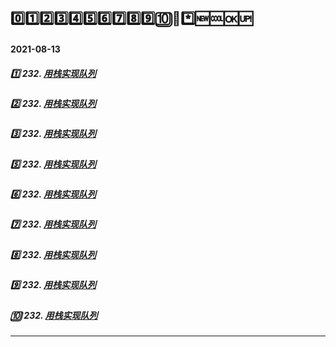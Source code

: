0️⃣1️⃣2️⃣3️⃣4️⃣5️⃣6️⃣7️⃣8️⃣9️⃣🔟🔢*️⃣🆕🆒🆗🆙
---

#### 2021-08-13

#####  1️⃣ 232. [用栈实现队列](https://leetcode-cn.com/problems/implement-queue-using-stacks/)
#####  2️⃣ 232. [用栈实现队列](https://leetcode-cn.com/problems/implement-queue-using-stacks/)
#####  3️⃣ 232. [用栈实现队列](https://leetcode-cn.com/problems/implement-queue-using-stacks/)
#####  5️⃣ 232. [用栈实现队列](https://leetcode-cn.com/problems/implement-queue-using-stacks/)
#####  6️⃣ 232. [用栈实现队列](https://leetcode-cn.com/problems/implement-queue-using-stacks/)
#####  7️⃣ 232. [用栈实现队列](https://leetcode-cn.com/problems/implement-queue-using-stacks/)
#####  8️⃣ 232. [用栈实现队列](https://leetcode-cn.com/problems/implement-queue-using-stacks/)
#####  9️⃣ 232. [用栈实现队列](https://leetcode-cn.com/problems/implement-queue-using-stacks/)
#####  🔟 232. [用栈实现队列](https://leetcode-cn.com/problems/implement-queue-using-stacks/)

---
